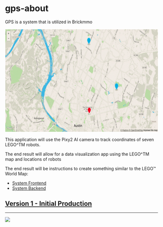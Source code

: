 # gps-about

<style>@import url("//readme.codeadam.ca/readme.css");</style>

GPS is a system that is utilized in Brickmmo  

![BrickMMO](images/map-location-image.png)

This application will use the Pixy2 AI camera to track coordinates of seven LEGO^TM robots.

The end result will allow for a data visualization app using the LEGO^TM map and locations of robots

The end result will be instructions to create something similar to the LEGO™ World Map:

- [System Frontend](https://gps.brickmmo.com)
- [System Backend](https://github.com/BrickMMO/gps-hub-v1)

## [Version 1 - Initial Production](./v1.markdown)



---

<a href="https://brickmmo.com">
<img src="https://brickmmo.com/images/brickmmo-logo-horizontal.jpg" width="100">
</a>